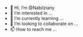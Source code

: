 - 👋 Hi, I’m @Nabilziany
- 👀 I’m interested in ...
- 🌱 I’m currently learning ...
- 💞️ I’m looking to collaborate on ...
- 📫 How to reach me ...

<!---
Nabilziany/Nabilziany is a ✨ special ✨ repository because its `README.md` (this file) appears on your GitHub profile.
You can click the Preview link to take a look at your changes.
--->
